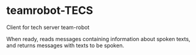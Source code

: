 # teamrobot-TECS
Client for tech server team-robot

When ready, reads messages containing information about spoken texts, and returns messages with texts to be spoken.
